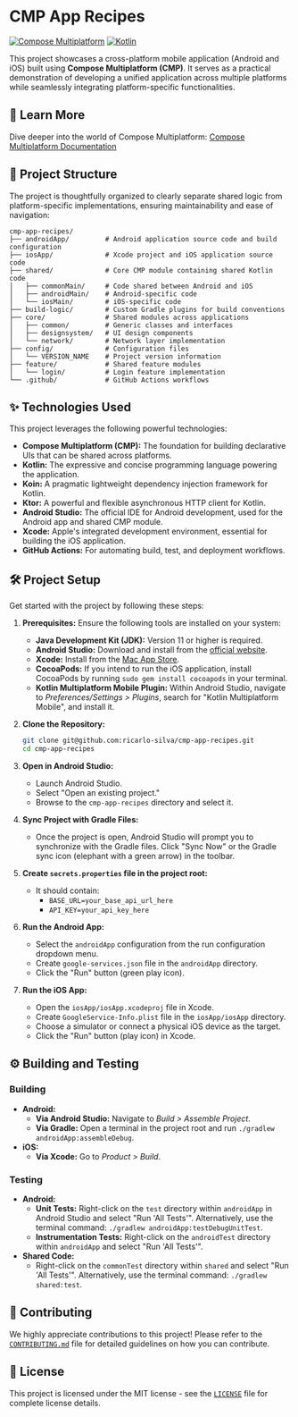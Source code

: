 # CMP App Recipes

[![Compose Multiplatform](https://img.shields.io/badge/Compose%20Multiplatform-1.7.3-blueviolet.svg)](https://www.jetbrains.com/help/kotlin-multiplatform-dev/compose-multiplatform-overview.html)
[![Kotlin](https://img.shields.io/badge/Kotlin-2.1.10-blue.svg)](https://kotlinlang.org/)

This project showcases a cross-platform mobile application (Android and iOS) built using **Compose Multiplatform (CMP)**. It serves as a practical demonstration of developing a unified application across multiple platforms while seamlessly integrating platform-specific functionalities.

## 🚀 Learn More

Dive deeper into the world of Compose Multiplatform: [Compose Multiplatform Documentation](https://www.jetbrains.com/help/kotlin-multiplatform-dev/compose-multiplatform-create-first-app.html)

## 📂 Project Structure

The project is thoughtfully organized to clearly separate shared logic from platform-specific implementations, ensuring maintainability and ease of navigation:

```
cmp-app-recipes/
├── androidApp/         # Android application source code and build configuration
├── iosApp/             # Xcode project and iOS application source code
├── shared/             # Core CMP module containing shared Kotlin code
│   ├── commonMain/     # Code shared between Android and iOS
│   ├── androidMain/    # Android-specific code
│   └── iosMain/        # iOS-specific code
├── build-logic/        # Custom Gradle plugins for build conventions
├── core/               # Shared modules across applications
│   ├── common/         # Generic classes and interfaces
│   ├── designsystem/   # UI design components
│   └── network/        # Network layer implementation
├── config/             # Configuration files
│   └── VERSION_NAME    # Project version information
├── feature/            # Shared feature modules
│   └── login/          # Login feature implementation
└── .github/            # GitHub Actions workflows
```

## ✨ Technologies Used

This project leverages the following powerful technologies:

* **Compose Multiplatform (CMP):** The foundation for building declarative UIs that can be shared across platforms.
* **Kotlin:** The expressive and concise programming language powering the application.
* **Koin:** A pragmatic lightweight dependency injection framework for Kotlin.
* **Ktor:** A powerful and flexible asynchronous HTTP client for Kotlin.
* **Android Studio:** The official IDE for Android development, used for the Android app and shared CMP module.
* **Xcode:** Apple's integrated development environment, essential for building the iOS application.
* **GitHub Actions:** For automating build, test, and deployment workflows.

## 🛠️ Project Setup

Get started with the project by following these steps:

1.  **Prerequisites:** Ensure the following tools are installed on your system:
    * **Java Development Kit (JDK):** Version 11 or higher is required.
    * **Android Studio:** Download and install from the [official website](https://developer.android.com/studio).
    * **Xcode:** Install from the [Mac App Store](https://apps.apple.com/us/app/xcode/id497799835).
    * **CocoaPods:** If you intend to run the iOS application, install CocoaPods by running `sudo gem install cocoapods` in your terminal.
    * **Kotlin Multiplatform Mobile Plugin:** Within Android Studio, navigate to *Preferences/Settings > Plugins*, search for "Kotlin Multiplatform Mobile", and install it.

2.  **Clone the Repository:**

    ```bash
    git clone git@github.com:ricarlo-silva/cmp-app-recipes.git
    cd cmp-app-recipes
    ```

3.  **Open in Android Studio:**
    * Launch Android Studio.
    * Select "Open an existing project."
    * Browse to the `cmp-app-recipes` directory and select it.

4.  **Sync Project with Gradle Files:**
    * Once the project is open, Android Studio will prompt you to synchronize with the Gradle files. Click "Sync Now" or the Gradle sync icon (elephant with a green arrow) in the toolbar.

5.  **Create `secrets.properties` file in the project root:**
    * It should contain:
        * `BASE_URL=your_base_api_url_here`
        * `API_KEY=your_api_key_here`

6.  **Run the Android App:**
    * Select the `androidApp` configuration from the run configuration dropdown menu.
    * Create `google-services.json` file in the `androidApp` directory.
    * Click the "Run" button (green play icon).

7.  **Run the iOS App:**
    * Open the `iosApp/iosApp.xcodeproj` file in Xcode.
    * Create `GoogleService-Info.plist` file in the `iosApp/iosApp` directory.
    * Choose a simulator or connect a physical iOS device as the target.
    * Click the "Run" button (play icon) in Xcode.

## ⚙️ Building and Testing

### Building

* **Android:**
    * **Via Android Studio:** Navigate to *Build > Assemble Project*.
    * **Via Gradle:** Open a terminal in the project root and run `./gradlew androidApp:assembleDebug`.
* **iOS:**
    * **Via Xcode:** Go to *Product > Build*.

### Testing

* **Android:**
    * **Unit Tests:** Right-click on the `test` directory within `androidApp` in Android Studio and select "Run 'All Tests'". Alternatively, use the terminal command: `./gradlew androidApp:testDebugUnitTest`.
    * **Instrumentation Tests:** Right-click on the `androidTest` directory within `androidApp` and select "Run 'All Tests'".
* **Shared Code:**
    * Right-click on the `commonTest` directory within `shared` and select "Run 'All Tests'". Alternatively, use the terminal command: `./gradlew shared:test`.

## 🤝 Contributing

We highly appreciate contributions to this project! Please refer to the [`CONTRIBUTING.md`](CONTRIBUTING.md) file for detailed guidelines on how you can contribute.

## 📄 License

This project is licensed under the MIT license - see the [`LICENSE`](LICENSE) file for complete license details.
